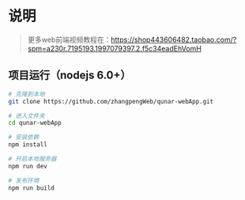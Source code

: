 # 说明

>  更多web前端视频教程在：https://shop443606482.taobao.com/?spm=a230r.7195193.1997079397.2.f5c34eadEhVomH


## 项目运行（nodejs 6.0+）
``` bash
# 克隆到本地
git clone https://github.com/zhangpengWeb/qunar-webApp.git

# 进入文件夹
cd qunar-webApp

# 安装依赖
npm install

# 开启本地服务器
npm run dev

# 发布环境
npm run build
```